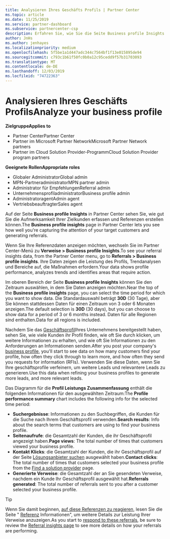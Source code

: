```yaml
---
title: Analysieren Ihres Geschäfts Profils | Partner Center
ms.topic: article
ms.date: 11/25/2019
ms.service: partner-dashboard
ms.subservice: partnercenter-csp
description: Erfahren Sie, wie Sie die Seite Business profile Insights verwenden können, um zu sehen, wie gut Sie die Aufmerksamkeit Ihrer Zielkunden erfassen und Referenzen erstellen.
author: JnHs
ms.author: jenhayes
ms.localizationpriority: medium
ms.openlocfilehash: 5f5be1a1d447adc344c7564bf1f13e015895de94
ms.sourcegitcommit: c793c1b61f50fc0b0a12c95cedd9f57b31703093
ms.translationtype: MT
ms.contentlocale: de-DE
ms.lasthandoff: 12/03/2019
ms.locfileid: "74722363"
---
```

# <a name="analyze-your-business-profile"></a><span data-ttu-id="ad4fd-103">Analysieren Ihres Geschäfts Profils</span><span class="sxs-lookup"><span data-stu-id="ad4fd-103">Analyze your business profile</span></span>
<!-- 
https://go.microsoft.com/fwlink/?linkid=849120
-->

<span data-ttu-id="ad4fd-104">**Zielgruppe**</span><span class="sxs-lookup"><span data-stu-id="ad4fd-104">**Applies to**</span></span>

- <span data-ttu-id="ad4fd-105">Partner Center</span><span class="sxs-lookup"><span data-stu-id="ad4fd-105">Partner Center</span></span>
- <span data-ttu-id="ad4fd-106">Partner im Microsoft Partner Network</span><span class="sxs-lookup"><span data-stu-id="ad4fd-106">Microsoft Partner Network partners</span></span>
- <span data-ttu-id="ad4fd-107">Partner im Cloud Solution Provider-Programm</span><span class="sxs-lookup"><span data-stu-id="ad4fd-107">Cloud Solution Provider program partners</span></span>

<span data-ttu-id="ad4fd-108">**Geeignete Rollen**</span><span class="sxs-lookup"><span data-stu-id="ad4fd-108">**Appropriate roles**</span></span>

- <span data-ttu-id="ad4fd-109">Globaler Administrator</span><span class="sxs-lookup"><span data-stu-id="ad4fd-109">Global admin</span></span>
- <span data-ttu-id="ad4fd-110">MPN-Partneradministrator</span><span class="sxs-lookup"><span data-stu-id="ad4fd-110">MPN partner admin</span></span>
- <span data-ttu-id="ad4fd-111">Administrator für Empfehlungen</span><span class="sxs-lookup"><span data-stu-id="ad4fd-111">Referral admin</span></span>
- <span data-ttu-id="ad4fd-112">Unternehmensprofiladministrator</span><span class="sxs-lookup"><span data-stu-id="ad4fd-112">Business profile admin</span></span>
- <span data-ttu-id="ad4fd-113">Administratoragent</span><span class="sxs-lookup"><span data-stu-id="ad4fd-113">Admin agent</span></span>
- <span data-ttu-id="ad4fd-114">Vertriebsbeauftragter</span><span class="sxs-lookup"><span data-stu-id="ad4fd-114">Sales agent</span></span>

<span data-ttu-id="ad4fd-115">Auf der Seite **Business profile Insights** in Partner Center sehen Sie, wie gut Sie die Aufmerksamkeit Ihrer Zielkunden erfassen und Referenzen erstellen können.</span><span class="sxs-lookup"><span data-stu-id="ad4fd-115">The **Business profile insights** page in Partner Center lets you see how well you're capturing the attention of your target customers and generating referrals.</span></span>

<span data-ttu-id="ad4fd-116">Wenn Sie Ihre Referenzdaten anzeigen möchten, wechseln Sie im Partner Center-Menü zu **Verweise > Business profile Insights**.</span><span class="sxs-lookup"><span data-stu-id="ad4fd-116">To see your referral insights data, from the Partner Center menu, go to **Referrals > Business profile insights**.</span></span> <span data-ttu-id="ad4fd-117">Ihre Daten zeigen die Leistung des Profils, Trendanalysen und Bereiche auf, die Maßnahmen erfordern.</span><span class="sxs-lookup"><span data-stu-id="ad4fd-117">Your data shows profile performance, analyzes trends and identifies areas that require action.</span></span>

<span data-ttu-id="ad4fd-118">Im oberen Bereich der Seite **Business profile Insights** können Sie den Zeitraum auswählen, in dem Sie Daten anzeigen möchten.</span><span class="sxs-lookup"><span data-stu-id="ad4fd-118">Near the top of the **Business profile insights** page, you can select the time period for which you want to show data.</span></span> <span data-ttu-id="ad4fd-119">Die Standardauswahl beträgt **30D** (30 Tage), aber Sie können stattdessen Daten für einen Zeitraum von 3 oder 6 Monaten anzeigen.</span><span class="sxs-lookup"><span data-stu-id="ad4fd-119">The default selection is **30D** (30 days), but you can choose to show data for a period of 3 or 6 months instead.</span></span> <span data-ttu-id="ad4fd-120">Daten für alle Regionen sind enthalten.</span><span class="sxs-lookup"><span data-stu-id="ad4fd-120">Data for all regions is included.</span></span>

<span data-ttu-id="ad4fd-121">Nachdem Sie das [Geschäftsprofil](create-a-marketing-profile.md)Ihres Unternehmens bereitgestellt haben, sehen Sie, wie viele Kunden ihr Profil finden, wie oft Sie durch klicken, um weitere Informationen zu erhalten, und wie oft Sie Informationen zu den Anforderungen an Informationen senden.</span><span class="sxs-lookup"><span data-stu-id="ad4fd-121">After you post your company's [business profile](create-a-marketing-profile.md), you'll start to see data on how many customers find your profile, how often they click through to learn more, and how often they send you requests for information (RFIs).</span></span> <span data-ttu-id="ad4fd-122">Verwenden Sie diese Daten, wenn Sie Ihre geschäftsprofile verfeinern, um weitere Leads und relevantere Leads zu generieren.</span><span class="sxs-lookup"><span data-stu-id="ad4fd-122">Use this data when refining your business profiles to generate more leads, and more relevant leads.</span></span>

<span data-ttu-id="ad4fd-123">Das Diagramm für die **Profil Leistungs Zusammenfassung** enthält die folgenden Informationen für den ausgewählten Zeitraum:</span><span class="sxs-lookup"><span data-stu-id="ad4fd-123">The **Profile performance summary** chart includes the following info for the selected time period:</span></span>

- <span data-ttu-id="ad4fd-124">**Suchergebnisse**: Informationen zu den Suchbegriffen, die Kunden für die Suche nach Ihrem Geschäftsprofil verwenden.</span><span class="sxs-lookup"><span data-stu-id="ad4fd-124">**Search results**: Info about the search terms that customers are using to find your business profile.</span></span>
- <span data-ttu-id="ad4fd-125">**Seitenaufrufe**: die Gesamtzahl der Kunden, die ihr Geschäftsprofil angezeigt haben.</span><span class="sxs-lookup"><span data-stu-id="ad4fd-125">**Page views**: The total number of times that customers viewed your business profile.</span></span>
- <span data-ttu-id="ad4fd-126">**Kontakt Klicks**: die Gesamtzahl der Kunden, die ihr Geschäftsprofil auf der Seite [Lösungsanbieter suchen](https://www.microsoft.com/solution-providers/home) ausgewählt haben.</span><span class="sxs-lookup"><span data-stu-id="ad4fd-126">**Contact clicks**: The total number of times that customers selected your business profile from the [Find a solution provider](https://www.microsoft.com/solution-providers/home) page.</span></span>
- <span data-ttu-id="ad4fd-127">**Generierte Verweise**: die Gesamtzahl der an Sie gesendeten Verweise, nachdem ein Kunde Ihr Geschäftsprofil ausgewählt hat.</span><span class="sxs-lookup"><span data-stu-id="ad4fd-127">**Referrals generated**: The total number of referrals sent to you after a customer selected your business profile.</span></span>

> [!TIP]
> <span data-ttu-id="ad4fd-128">Wenn Sie damit beginnen, [auf diese Referenzen zu reagieren](responding-to-referrals.md), lesen Sie die Seite " [Referenz](referral-insights.md) Informationen", um weitere Details zur Leistung Ihrer Verweise anzuzeigen.</span><span class="sxs-lookup"><span data-stu-id="ad4fd-128">As you start to [respond to these referrals](responding-to-referrals.md), be sure to review the [Referral insights page](referral-insights.md) to see more details on how your referrals are performing.</span></span>
